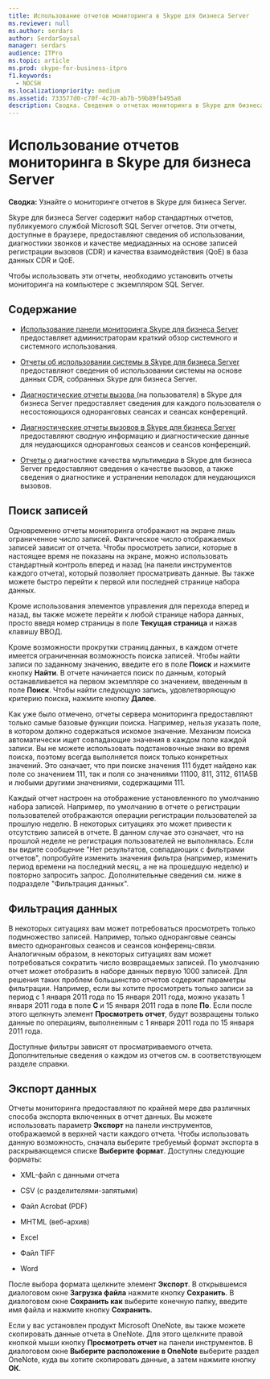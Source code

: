 ```yaml
---
title: Использование отчетов мониторинга в Skype для бизнеса Server
ms.reviewer: null
ms.author: serdars
author: SerdarSoysal
manager: serdars
audience: ITPro
ms.topic: article
ms.prod: skype-for-business-itpro
f1.keywords:
  - NOCSH
ms.localizationpriority: medium
ms.assetid: 733577d0-c70f-4c70-ab7b-59b89fb495a8
description: Сводка. Сведения о отчетах мониторинга в Skype для бизнеса Server.
---
```


# <a name="using-monitoring-reports-in-skype-for-business-server"></a>Использование отчетов мониторинга в Skype для бизнеса Server 
 
**Сводка:** Узнайте о мониторинге отчетов в Skype для бизнеса Server.
  
Skype для бизнеса Server содержит набор стандартных отчетов, публикуемого службой Microsoft SQL Server отчетов. Эти отчеты, доступные в браузере, предоставляют сведения об использовании, диагностики звонков и качестве медиаданных на основе записей регистрации вызовов (CDR) и качества взаимодействия (QoE) в база данных CDR и QoE.
  
Чтобы использовать эти отчеты, необходимо установить отчеты мониторинга на компьютере с экземпляром SQL Server.
  
## <a name="in-this-section"></a>Содержание

- [Использование панели мониторинга Skype для бизнеса Server](monitoring-dashboard.md) предоставляет администраторам краткий обзор системного и системного использования.
    
- [Отчеты об использовании системы в Skype для бизнеса Server](system-usage-reports.md) предоставляют сведения об использовании системы на основе данных CDR, собранных Skype для бизнеса Server.
    
- [Диагностические отчеты вызова (](call-diagnostic-reports-per-user.md)на пользователя) в Skype для бизнеса Server предоставляет сведения для каждого пользователя о несостояющихся одноранговых сеансах и сеансах конференций.
    
- [Диагностические отчеты вызовов в Skype для бизнеса Server](call-diagnostic-reports.md) предоставляют сводную информацию и диагностические данные для неудающихся одноранговых сеансов и сеансов конференций.
    
- [Отчеты о](media-quality-diagnostic-reports.md) диагностике качества мультимедиа в Skype для бизнеса Server предоставляют сведения о качестве вызовов, а также сведения о диагностике и устранении неполадок для неудающихся вызовов.
    
## <a name="locating-records"></a>Поиск записей

Одновременно отчеты мониторинга отображают на экране лишь ограниченное число записей. Фактическое число отображаемых записей зависит от отчета. Чтобы просмотреть записи, которые в настоящее время не показаны на экране, можно использовать стандартный контроль вперед и назад (на панели инструментов каждого отчета), который позволяет просматривать данные. Вы также можете быстро перейти к первой или последней странице набора данных.
  
Кроме использования элементов управления для перехода вперед и назад, вы также можете перейти к любой странице набора данных, просто введя номер страницы в поле **Текущая страница** и нажав клавишу ВВОД.
  
Кроме возможности прокрутки страниц данных, в каждом отчете имеется ограниченная возможность поиска записей. Чтобы найти записи по заданному значению, введите его в поле **Поиск** и нажмите кнопку **Найти**. В отчете начинается поиск по данным, который останавливается на первом экземпляре со значением, введенным в поле **Поиск**. Чтобы найти следующую запись, удовлетворяющую критерию поиска, нажмите кнопку **Далее**.
  
Как уже было отмечено, отчеты сервера мониторинга предоставляют только самые базовые функции поиска. Например, нельзя указать поле, в котором должно содержаться искомое значение. Механизм поиска автоматически ищет совпадающие значения в каждом поле каждой записи. Вы не можете использовать подстановочные знаки во время поиска, поэтому всегда выполняется поиск только конкретных значений. Это означает, что при поиске значения 111 будет найдено как поле со значением 111, так и поля со значениями 11100, 811, 3112, 611A5B и любыми другими значениями, содержащими 111.
  
Каждый отчет настроен на отображение установленного по умолчанию набора записей. Например, по умолчанию в отчете о регистрации пользователей отображаются операции регистрации пользователей за прошлую неделю. В некоторых ситуациях это может привести к отсутствию записей в отчете. В данном случае это означает, что на прошлой неделе не регистрация пользователей не выполнялась. Если вы видите сообщение "Нет результатов, совпадающих с фильтрами отчетов", попробуйте изменить значения фильтра (например, изменить период времени на последний месяц, а не на прошедшую неделю) и повторно запросить запрос. Дополнительные сведения см. ниже в подразделе "Фильтрация данных".
  
## <a name="filtering-data"></a>Фильтрация данных

В некоторых ситуациях вам может потребоваться просмотреть только подмножество записей. Например, только одноранговые сеансы вместо одноранговых сеансов и сеансов конференц-связи. Аналогичным образом, в некоторых ситуациях вам может потребоваться сократить число возвращаемых записей. По умолчанию отчет может отобразить в наборе данных первую 1000 записей. Для решения таких проблем большинство отчетов содержит параметры фильтрации. Например, если вы хотите просмотреть только записи за период с 1 января 2011 года по 15 января 2011 года, можно указать 1 января 2011 года в поле **С** и 15 января 2011 года в поле **По**. Если после этого щелкнуть элемент **Просмотреть отчет**, будут возвращены только данные по операциям, выполненным с 1 января 2011 года по 15 января 2011 года.
  
Доступные фильтры зависят от просматриваемого отчета. Дополнительные сведения о каждом из отчетов см. в соответствующем разделе справки.
  
## <a name="exporting-data"></a>Экспорт данных

Отчеты мониторинга предоставляют по крайней мере два различных способа экспорта включенных в отчет данных. Вы можете использовать параметр **Экспорт** на панели инструментов, отображаемой в верхней части каждого отчета. Чтобы использовать данную возможность, сначала выберите требуемый формат экспорта в раскрывающемся списке **Выберите формат**. Доступны следующие форматы:
  
- XML-файл с данными отчета
    
- CSV (с разделителями-запятыми)
    
- Файл Acrobat (PDF)
    
- MHTML (веб-архив)
    
- Excel
    
- Файл TIFF
    
- Word
    
После выбора формата щелкните элемент **Экспорт**. В открывшемся диалоговом окне **Загрузка файла** нажмите кнопку **Сохранить**. В диалоговом окне **Сохранить как** выберите конечную папку, введите имя файла и нажмите кнопку **Сохранить**.
  
Если у вас установлен продукт Microsoft OneNote, вы также можете скопировать данные отчета в OneNote. Для этого щелкните правой кнопкой мыши кнопку **Просмотреть отчет** на панели инструментов. В диалоговом окне **Выберите расположение в OneNote** выберите раздел OneNote, куда вы хотите скопировать данные, а затем нажмите кнопку **ОК**.
  

